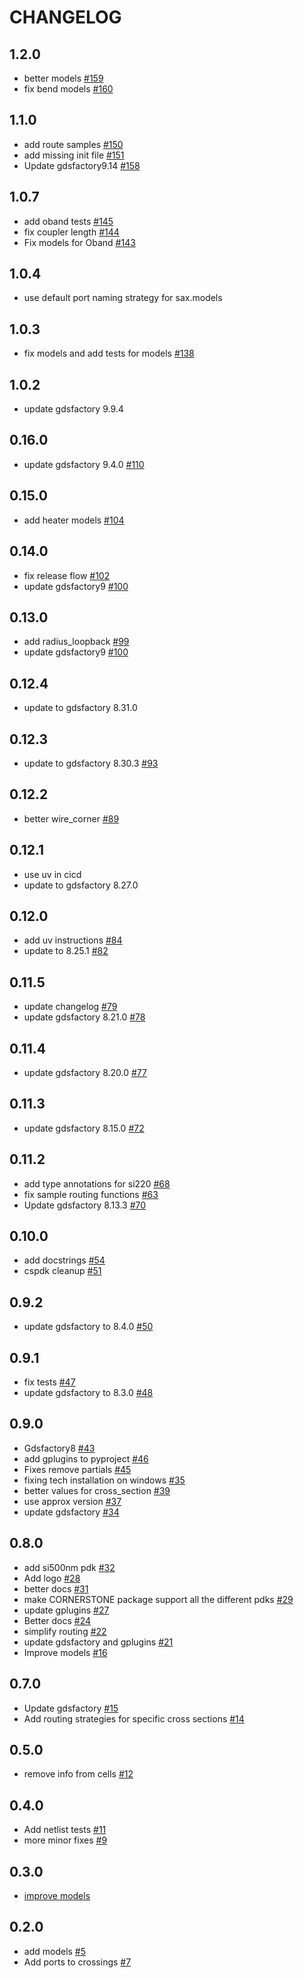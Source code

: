 # CHANGELOG

<!-- towncrier release notes start -->

## 1.2.0

- better models [#159](https://github.com/gdsfactory/cspdk/pull/159)
- fix bend models [#160](https://github.com/gdsfactory/cspdk/pull/160)

## 1.1.0

- add route samples [#150](https://github.com/gdsfactory/cspdk/pull/150)
- add missing init file [#151](https://github.com/gdsfactory/cspdk/pull/151)
- Update gdsfactory9.14 [#158](https://github.com/gdsfactory/cspdk/pull/158)

## 1.0.7

- add oband tests [#145](https://github.com/gdsfactory/cspdk/pull/145)
- fix coupler length [#144](https://github.com/gdsfactory/cspdk/pull/144)
- Fix models for Oband [#143](https://github.com/gdsfactory/cspdk/pull/143)

## 1.0.4

- use default port naming strategy for sax.models

## 1.0.3

- fix models and add tests for models [#138](https://github.com/gdsfactory/cspdk/pull/138)

## 1.0.2

- update gdsfactory 9.9.4

## 0.16.0

- update gdsfactory 9.4.0 [#110](https://github.com/gdsfactory/cspdk/pull/110)

## 0.15.0

- add heater models [#104](https://github.com/gdsfactory/cspdk/pull/104)

## 0.14.0

- fix release flow [#102](https://github.com/gdsfactory/cspdk/pull/102)
- update gdsfactory9 [#100](https://github.com/gdsfactory/cspdk/pull/100)

## 0.13.0

- add radius_loopback [#99](https://github.com/gdsfactory/cspdk/pull/99)
- update gdsfactory9 [#100](https://github.com/gdsfactory/cspdk/pull/100)

## 0.12.4

- update to gdsfactory 8.31.0

## 0.12.3

- update to gdsfactory 8.30.3 [#93](https://github.com/gdsfactory/cspdk/pull/93)

## 0.12.2

- better wire_corner [#89](https://github.com/gdsfactory/cspdk/pull/89)

## 0.12.1

- use uv in cicd
- update to gdsfactory 8.27.0

## 0.12.0

- add uv instructions [#84](https://github.com/gdsfactory/cspdk/pull/84)
- update to 8.25.1 [#82](https://github.com/gdsfactory/cspdk/pull/82)

## 0.11.5

- update changelog [#79](https://github.com/gdsfactory/cspdk/pull/79)
- update gdsfactory 8.21.0 [#78](https://github.com/gdsfactory/cspdk/pull/78)

## 0.11.4
- update gdsfactory 8.20.0 [#77](https://github.com/gdsfactory/cspdk/pull/77)

## 0.11.3
- update gdsfactory 8.15.0 [#72](https://github.com/gdsfactory/cspdk/pull/72)

## 0.11.2
- add type annotations for si220 [#68](https://github.com/gdsfactory/cspdk/pull/68)
- fix sample routing functions [#63](https://github.com/gdsfactory/cspdk/pull/63)
- Update gdsfactory 8.13.3 [#70](https://github.com/gdsfactory/cspdk/pull/70)

## 0.10.0

- add docstrings [#54](https://github.com/gdsfactory/cspdk/pull/54)
- cspdk cleanup [#51](https://github.com/gdsfactory/cspdk/pull/51)

## 0.9.2

- update gdsfactory to 8.4.0 [#50](https://github.com/gdsfactory/cspdk/pull/50)

## 0.9.1

- fix tests [#47](https://github.com/gdsfactory/cspdk/pull/47)
- update gdsfactory to 8.3.0 [#48](https://github.com/gdsfactory/cspdk/pull/48)

## 0.9.0

- Gdsfactory8 [#43](https://github.com/gdsfactory/cspdk/pull/43)
- add gplugins to pyproject [#46](https://github.com/gdsfactory/cspdk/pull/46)
- Fixes remove partials [#45](https://github.com/gdsfactory/cspdk/pull/45)
- fixing tech installation on windows [#35](https://github.com/gdsfactory/cspdk/pull/35)
- better values for cross_section [#39](https://github.com/gdsfactory/cspdk/pull/39)
- use approx version [#37](https://github.com/gdsfactory/cspdk/pull/37)
- update gdsfactory [#34](https://github.com/gdsfactory/cspdk/pull/34)

## 0.8.0

- add si500nm pdk [#32](https://github.com/gdsfactory/cspdk/pull/32)
- Add logo [#28](https://github.com/gdsfactory/cspdk/pull/28)
- better docs [#31](https://github.com/gdsfactory/cspdk/pull/31)
- make CORNERSTONE package support all the different pdks [#29](https://github.com/gdsfactory/cspdk/pull/29)
- update gplugins [#27](https://github.com/gdsfactory/cspdk/pull/27)
- Better docs [#24](https://github.com/gdsfactory/cspdk/pull/24)
- simplify routing [#22](https://github.com/gdsfactory/cspdk/pull/22)
- update gdsfactory and gplugins [#21](https://github.com/gdsfactory/cspdk/pull/21)
- Improve models [#16](https://github.com/gdsfactory/cspdk/pull/16)

## 0.7.0

- Update gdsfactory [#15](https://github.com/gdsfactory/cspdk/pull/15)
- Add routing strategies for specific cross sections [#14](https://github.com/gdsfactory/cspdk/pull/14)

## 0.5.0

- remove info from cells [#12](https://github.com/gdsfactory/cspdk/pull/12)


## 0.4.0

- Add netlist tests [#11](https://github.com/gdsfactory/cspdk/pull/11)
- more minor fixes [#9](https://github.com/gdsfactory/cspdk/pull/9)

## 0.3.0

- [improve models](https://github.com/gdsfactory/cspdk/pull/8)

## 0.2.0

- add models [#5](https://github.com/gdsfactory/cspdk/pull/5)
- Add ports to crossings [#7](https://github.com/gdsfactory/cspdk/pull/7)
